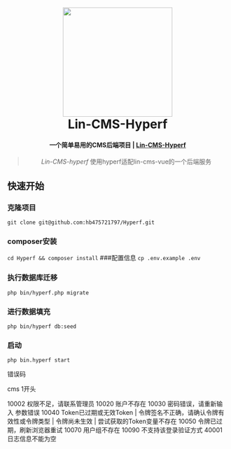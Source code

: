 <h1 align="center">
  <a href="http://doc.cms.7yue.pro/">
  <img src="http://doc.cms.7yue.pro/left-logo.png" width="250"/></a>
  <br>
  Lin-CMS-Hyperf
</h1>

<h4 align="center">一个简单易用的CMS后端项目 | <a href="" target="_blank">Lin-CMS-Hyperf</a></h4>
<blockquote align="center">
  <em>Lin-CMS-hyperf</em> 使用hyperf适配lin-cms-vue的一个后端服务 
</blockquote>

## 快速开始 

### 克隆项目
```git clone git@github.com:hb475721797/Hyperf.git```
### composer安装
```cd Hyperf && composer install```
###配置信息
```cp .env.example .env```

### 执行数据库迁移
```php bin/hyperf.php migrate```

### 进行数据填充
```php bin/hyperf db:seed```

### 启动
```php bin.hyperf start```








错误码

cms 1开头
   
10002  权限不足，请联系管理员
10020  账户不存在 
10030  密码错误，请重新输入 参数错误
10040  Token已过期或无效Token | 令牌签名不正确，请确认令牌有效性或令牌类型 | 令牌尚未生效 | 尝试获取的Token变量不存在
10050  令牌已过期，刷新浏览器重试
10070  用户组不存在
10090  不支持该登录验证方式
40001  日志信息不能为空